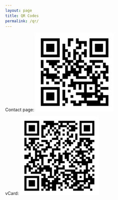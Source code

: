```yaml
---
layout: page
title: QR Codes
permalink: /qr/
---
```

<span class="header-text">Contact page:</span>
<img src="/assets/images/berens_dot_co_contact_QR_code.png" alt="QR code for berens.co contact pages" style="width: 50%;">

<span class="header-text">vCard:</span>
<img src="/assets/images/berens_dot_co_vCard_QR_code.png" alt="QR code for berens.co vCard" style="width: 50%;">
